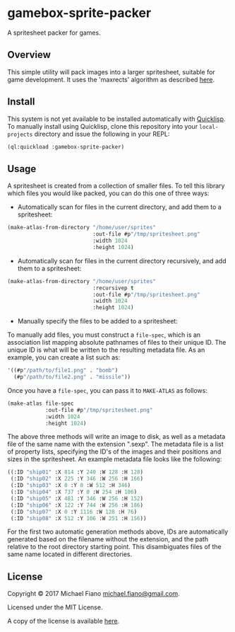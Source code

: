 # gamebox-sprite-packer

A spritesheet packer for games.

## Overview

This simple utility will pack images into a larger spritesheet, suitable for game development. It uses the 'maxrects' algorithm as described [here](http://clb.demon.fi/files/RectangleBinPack.pdf).

## Install

This system is not yet available to be installed automatically
with [Quicklisp](https://www.quicklisp.org). To manually install using Quicklisp, clone this
repository into your `local-projects` directory and issue the following in your REPL:

``` lisp
(ql:quickload :gamebox-sprite-packer)
```

## Usage

A spritesheet is created from a collection of smaller files. To tell this library which files you would like packed, you can do this one of three ways:

- Automatically scan for files in the current directory, and add them to a spritesheet:

``` lisp
(make-atlas-from-directory "/home/user/sprites"
                           :out-file #p"/tmp/spritesheet.png"
                           :width 1024
                           :height 1024)
```

- Automatically scan for files in the current directory recursively, and add them to a spritesheet:

``` lisp
(make-atlas-from-directory "/home/user/sprites"
                           :recursivep t
                           :out-file #p"/tmp/spritesheet.png"
                           :width 1024
                           :height 1024)
```

- Manually specify the files to be added to a spritesheet:

To manually add files, you must construct a `file-spec`, which is an association list mapping absolute pathnames of files to their unique ID. The unique ID is what will be written to the resulting metadata file. As an example, you can create a list such as:

``` lisp
'((#p"/path/to/file1.png" . "bomb")
  (#p"/path/to/file2.png" . "missile"))
```

Once you have a `file-spec`, you can pass it to `MAKE-ATLAS` as follows:

``` lisp
(make-atlas file-spec
            :out-file #p"/tmp/spritesheet.png"
            :width 1024
            :height 1024)
```

The above three methods will write an image to disk, as well as a metadata file of the same name with the extension ".sexp". The metadata file is a list of property lists, specifying the ID's of the images and their positions and sizes in the spritesheet. An example metadata file looks like the following:

``` lisp
((:ID "ship01" :X 814 :Y 240 :W 128 :H 128)
 (:ID "ship02" :X 225 :Y 346 :W 256 :H 166)
 (:ID "ship03" :X 0 :Y 0 :W 512 :H 346)
 (:ID "ship04" :X 737 :Y 0 :W 254 :H 106)
 (:ID "ship05" :X 481 :Y 346 :W 256 :H 152)
 (:ID "ship06" :X 122 :Y 744 :W 256 :H 186)
 (:ID "ship07" :X 0 :Y 1116 :W 128 :H 76)
 (:ID "ship08" :X 512 :Y 106 :W 251 :H 156))
```

For the first two automatic generation methods above, IDs are automatically generated based on the filename without the extension, and the path relative to the root directory starting point. This disambiguates files of the same name located in different directories.

## License

Copyright © 2017 Michael Fiano <michael.fiano@gmail.com>.

Licensed under the MIT License.

A copy of the license is available [here](LICENSE).
